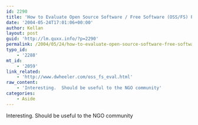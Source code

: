```yaml
---
id: 2290
title: 'How to Evaluate Open Source Software / Free Software (OSS/FS) Programs'
date: '2004-05-24T17:01:06+00:00'
author: Kellan
layout: post
guid: 'http://lm.quxx.info/?p=2290'
permalink: /2004/05/24/how-to-evaluate-open-source-software-free-software-ossfs-programs/
typo_id:
    - '2288'
mt_id:
    - '2059'
link_related:
    - 'http://www.dwheeler.com/oss_fs_eval.html'
raw_content:
    - 'Interesting.  Should be useful to the NGO community'
categories:
    - Aside
---
```


Interesting. Should be useful to the NGO community
